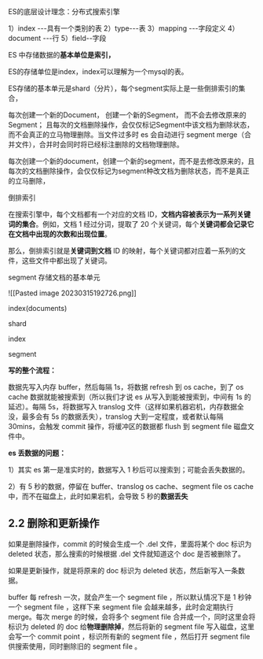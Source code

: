 
ES的底层设计理念：分布式搜索引擎

1）index ---具有一个类别的表
2）type---表
3）mapping ---字段定义
4）document ---行
5）field--字段



ES 中存储数据的**基本单位是索引，**


ES的存储单位是index，index可以理解为一个mysql的表。


ES存储的基本单元是shard（分片），每个segment实际上是一些倒排索引的集合，

每次创建一个新的Document， 创建一个新的Segment， 而不会去修改原来的Segment； 且每次的文档删除操作，会仅仅标记Segment中该文档为删除状态， 而不会真正的立马物理删除。当文件过多时 es 会自动进行 segment merge（合并文件），合并时会同时将已经标注删除的文档物理删除。

每次创建一个新的document，创建一个新的segment，而不是去修改原来的，且每次的文档删除操作，会仅仅标记为segment种改文档为删除状态，而不是真正的立马删除，

倒排索引

在搜索引擎中，每个文档都有一个对应的文档 ID，**文档内容被表示为一系列关键词的集合**。例如，文档 1 经过分词，提取了 20 个关键词，每个**关键词都会记录它在文档中出现的次数和出现位置**。

那么，倒排索引就是**关键词到文档** ID 的映射，每个关键词都对应着一系列的文件，这些文件中都出现了关键词。


segment 存储文档的基本单元

![[Pasted image 20230315192726.png]]


index(documents)

shard 

index

segment


**写的整个流程：**

数据先写入内存 buffer，然后每隔 1s，将数据 refresh 到 os cache，到了 os cache 数据就能被搜索到（所以我们才说 es 从写入到能被搜索到，中间有 1s 的延迟）。每隔 5s，将数据写入 translog 文件（这样如果机器宕机，内存数据全没，最多会有 5s 的数据丢失），translog 大到一定程度，或者默认每隔 30mins，会触发 commit 操作，将缓冲区的数据都 flush 到 segment file 磁盘文件中。

**es 丢数据的问题：**

1）其实 es 第一是准实时的，数据写入 1 秒后可以搜索到；可能会丢失数据的。

2）有 5 秒的数据，停留在 buffer、translog os cache、segment file os cache 中，而不在磁盘上，此时如果宕机，会导致 5 秒的**数据丢失**


## 2.2 删除和更新操作

如果是删除操作，commit 的时候会生成一个 .del 文件，里面将某个 doc 标识为 deleted 状态，那么搜索的时候根据 .del 文件就知道这个 doc 是否被删除了。

如果是更新操作，就是将原来的 doc 标识为 deleted 状态，然后新写入一条数据。

buffer 每 refresh 一次，就会产生一个 segment file ，所以默认情况下是 1 秒钟一个 segment file ，这样下来 segment file 会越来越多，此时会定期执行 merge。每次 merge 的时候，会将多个 segment file 合并成一个，同时这里会将标识为 deleted 的 doc 给**物理删除掉**，然后将新的 segment file 写入磁盘，这里会写一个 commit point ，标识所有新的 segment file ，然后打开 segment file 供搜索使用，同时删除旧的 segment file 。


